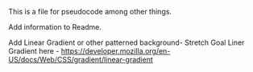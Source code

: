 This is a file for pseudocode among other things.

Add information to Readme.


Add Linear Gradient or other patterned background- Stretch Goal
Liner Gradient here - https://developer.mozilla.org/en-US/docs/Web/CSS/gradient/linear-gradient
